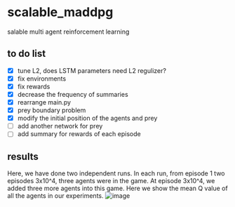 # scalable_maddpg
salable multi agent reinforcement learning

## to do list
- [x] tune L2, does LSTM parameters need L2 regulizer?
- [x] fix environments
- [x] fix rewards
- [x] decrease the frequency of summaries
- [x] rearrange main.py
- [x] prey boundary problem
- [x] modify the initial position of the agents and prey
- [ ] add another network for prey
- [ ] add summary for rewards of each episode

## results
Here, we have done two independent runs. In each run, from episode 1 two episodes 3x10^4, three agents were in the game. At episode 3x10^4, we added three more agents into this game. Here we show the mean Q value of all the agents in our experiments. 
![image](https://github.com/livey/scalable_maddpg/blob/master/Notes/fig1.png)
